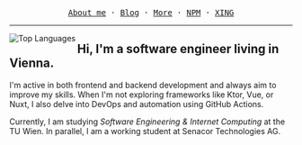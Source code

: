 <p align="center">
  <samp>
    <a href="https://jan-mueller.at">About me</a> ·
    <a href="https://jan-mueller.at/blog">Blog</a> ·
    <a href="https://jan-mueller.at/files">More</a> ·
    <a href="https://www.npmjs.com/~yeger">NPM</a> ·
    <a href="https://www.xing.com/profile/Jan_Mueller1092/cv">XING</a>
  </samp>
</p>

___

<img src="https://github-readme-stats.vercel.app/api/top-langs/?username=DerYeger&layout=compact&hide_border=true&title_color=58A6FF&icon_color=58A6FF&text_color=8B949E&bg_color=0D1117&show_icons=true&langs_count=10&cache_seconds=1800&exclude_repo=Project_RBSG" alt="Top Languages" align="left">
<h2>Hi, I'm a software engineer living in Vienna.</h2>
<p>
  I'm active in both frontend and backend development and always aim to improve my skills.
  When I'm not exploring frameworks like Ktor, Vue, or Nuxt, I also delve into DevOps and automation using GitHub Actions.
</p>
<p>
  Currently, I am studying <i>Software Engineering & Internet Computing</i> at the TU Wien.
  In parallel, I am a working student at Senacor Technologies AG.
</p>
